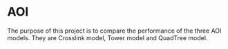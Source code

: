 # AOI
The purpose of this project is to compare the performance of the three AOI models. They are Crosslink model, Tower model and QuadTree model.
